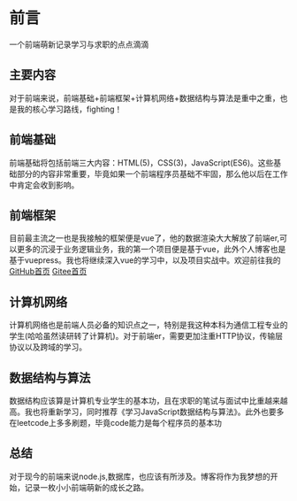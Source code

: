 # 前言

一个前端萌新记录学习与求职的点点滴滴

## 主要内容

对于前端来说，前端基础+前端框架+计算机网络+数据结构与算法是重中之重，也是我的核心学习路线，fighting！

## 前端基础

前端基础将包括前端三大内容：HTML(5)，CSS(3)，JavaScript(ES6)。这些基础部分的内容非常重要，毕竟如果一个前端程序员基础不牢固，那么他以后在工作中肯定会收到影响。

## 前端框架

目前最主流之一也是我接触的框架便是vue了，他的数据渲染大大解放了前端er,可以更多的沉浸于业务逻辑业务，我的第一个项目便是基于vue，此外个人博客也是基于vuepress。我也将继续深入vue的学习中，以及项目实战中。欢迎前往我的 [GitHub首页](https://github.com/Top-0813) [Gitee首页](https://gitee.com/top0813)

## 计算机网络

计算机网络也是前端人员必备的知识点之一，特别是我这种本科为通信工程专业的学生(哈哈虽然读研转了计算机)。对于前端er，需要更加注重HTTP协议，传输层协议以及跨域的学习。

## 数据结构与算法

数据结构应该算是计算机专业学生的基本功，且在求职的笔试与面试中比重越来越高。我也将重新学习，同时推荐《学习JavaScript数据结构与算法》。此外也要多在leetcode上多多刷题，毕竟code能力是每个程序员的基本功

## 总结

对于现今的前端来说node.js,数据库，也应该有所涉及。博客将作为我梦想的开始，记录一枚小小前端萌新的成长之路。
